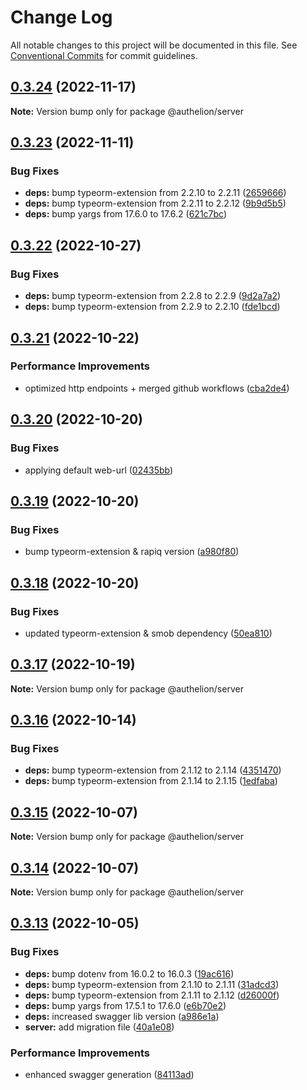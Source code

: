 # Change Log

All notable changes to this project will be documented in this file.
See [Conventional Commits](https://conventionalcommits.org) for commit guidelines.

## [0.3.24](https://github.com/Tada5hi/authelion/compare/@authelion/server@0.3.23...@authelion/server@0.3.24) (2022-11-17)

**Note:** Version bump only for package @authelion/server





## [0.3.23](https://github.com/Tada5hi/authelion/compare/@authelion/server@0.3.22...@authelion/server@0.3.23) (2022-11-11)


### Bug Fixes

* **deps:** bump typeorm-extension from 2.2.10 to 2.2.11 ([2659666](https://github.com/Tada5hi/authelion/commit/26596666b0eb690494bc5299b3e437da7f14ea95))
* **deps:** bump typeorm-extension from 2.2.11 to 2.2.12 ([9b9d5b5](https://github.com/Tada5hi/authelion/commit/9b9d5b5692527aa4ed4fe357c5d6e0c5be513a5e))
* **deps:** bump yargs from 17.6.0 to 17.6.2 ([621c7bc](https://github.com/Tada5hi/authelion/commit/621c7bcb14e478dc98a780a45bab92f4077a1d14))





## [0.3.22](https://github.com/Tada5hi/authelion/compare/@authelion/server@0.3.21...@authelion/server@0.3.22) (2022-10-27)


### Bug Fixes

* **deps:** bump typeorm-extension from 2.2.8 to 2.2.9 ([9d2a7a2](https://github.com/Tada5hi/authelion/commit/9d2a7a24500b055a44c0894edb08666994127109))
* **deps:** bump typeorm-extension from 2.2.9 to 2.2.10 ([fde1bcd](https://github.com/Tada5hi/authelion/commit/fde1bcd60ec597fd7f842d8465478000591225eb))





## [0.3.21](https://github.com/Tada5hi/authelion/compare/@authelion/server@0.3.20...@authelion/server@0.3.21) (2022-10-22)


### Performance Improvements

* optimized http endpoints + merged github workflows ([cba2de4](https://github.com/Tada5hi/authelion/commit/cba2de47c9ecce74c42be21ae951f90264b982df))





## [0.3.20](https://github.com/Tada5hi/authelion/compare/@authelion/server@0.3.19...@authelion/server@0.3.20) (2022-10-20)


### Bug Fixes

* applying default web-url ([02435bb](https://github.com/Tada5hi/authelion/commit/02435bb9667d1450a0800ea883ed8e7297312458))





## [0.3.19](https://github.com/Tada5hi/authelion/compare/@authelion/server@0.3.18...@authelion/server@0.3.19) (2022-10-20)


### Bug Fixes

* bump typeorm-extension & rapiq version ([a980f80](https://github.com/Tada5hi/authelion/commit/a980f80c35cb6a581886d398e3e3317815507e3b))





## [0.3.18](https://github.com/Tada5hi/authelion/compare/@authelion/server@0.3.17...@authelion/server@0.3.18) (2022-10-20)


### Bug Fixes

* updated typeorm-extension & smob dependency ([50ea810](https://github.com/Tada5hi/authelion/commit/50ea810b4ffae39291ec29317e6f7da371dc875d))





## [0.3.17](https://github.com/Tada5hi/authelion/compare/@authelion/server@0.3.16...@authelion/server@0.3.17) (2022-10-19)

**Note:** Version bump only for package @authelion/server





## [0.3.16](https://github.com/Tada5hi/authelion/compare/@authelion/server@0.3.15...@authelion/server@0.3.16) (2022-10-14)


### Bug Fixes

* **deps:** bump typeorm-extension from 2.1.12 to 2.1.14 ([4351470](https://github.com/Tada5hi/authelion/commit/4351470990f88b7f2c5c46236369a3d96360271d))
* **deps:** bump typeorm-extension from 2.1.14 to 2.1.15 ([1edfaba](https://github.com/Tada5hi/authelion/commit/1edfabae3a95fec9073806494ae673574f682c04))





## [0.3.15](https://github.com/Tada5hi/authelion/compare/@authelion/server@0.3.14...@authelion/server@0.3.15) (2022-10-07)

**Note:** Version bump only for package @authelion/server





## [0.3.14](https://github.com/Tada5hi/authelion/compare/@authelion/server@0.3.13...@authelion/server@0.3.14) (2022-10-07)

**Note:** Version bump only for package @authelion/server





## [0.3.13](https://github.com/Tada5hi/authelion/compare/@authelion/server@0.3.12...@authelion/server@0.3.13) (2022-10-05)


### Bug Fixes

* **deps:** bump dotenv from 16.0.2 to 16.0.3 ([19ac616](https://github.com/Tada5hi/authelion/commit/19ac6162d463bf70a5b39ddfc606f09c78bf8692))
* **deps:** bump typeorm-extension from 2.1.10 to 2.1.11 ([31adcd3](https://github.com/Tada5hi/authelion/commit/31adcd30d6aa06512374c8e87b1f5e3e6674209b))
* **deps:** bump typeorm-extension from 2.1.11 to 2.1.12 ([d26000f](https://github.com/Tada5hi/authelion/commit/d26000f7242283259bb63a8b3b44c43194014199))
* **deps:** bump yargs from 17.5.1 to 17.6.0 ([e6b70e2](https://github.com/Tada5hi/authelion/commit/e6b70e218b5bbb685e59eaad1ecc093d5484c0cb))
* **deps:** increased swagger lib version ([a986e1a](https://github.com/Tada5hi/authelion/commit/a986e1a2b387bb6f30d42578ac8a98182493127d))
* **server:** add migration file ([40a1e08](https://github.com/Tada5hi/authelion/commit/40a1e08c87b527d6bf046c0d55a6b408f5e5b72b))


### Performance Improvements

* enhanced swagger generation ([84113ad](https://github.com/Tada5hi/authelion/commit/84113ad10c3c1a8164772216cf455cf7700e46bf))
